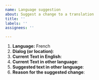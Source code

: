 ```yaml
---
name: Language suggestion
about: Suggest a change to a translation
title: ''
labels: ''
assignees: ''

---
```


1. **Language:** French
2. **Dialog (or location)**:
3. **Current Text in English**:
4. **Current Text in other language**:
5. **Suggested text in other language**:
6. **Reason for the suggested change**:

